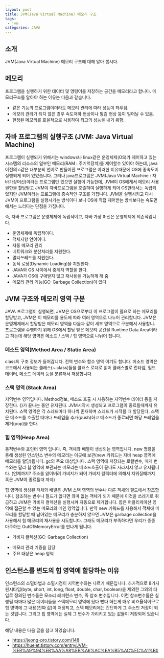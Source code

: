 ```yaml
---
layout: post
title: JVM(Java Virtual Machine) 메모리 구조
tags:
 - jvm
categories: JAVA
---
```


## 소개
JVM(Java Virtual Machine) 메모리 구조에 대해 알아 봅시다.

## 메모리
프로그램을 실행하기 위한 데이터 및 명령어를 저장하는 공간을 메모리라고 합니다. 메모리구조를 알아야 하는 이유는 다음과 같습니다.
- 같은 기능의 프로그램이더라도 메모리 관리에 따라 성능이 좌우됨.
- 메모리 관리가 되지 않은 경우 속도저하 현상이나 튕김 현상 등이 일어날 수 있음.
- 한정된 메모리를 효율적으로 사용하여 최고의 성능을 내기 위함.

## 자바 프로그램의 실행구조 (JVM: Java Virtual Machine)
프로그램이 실행되기 위해서는 windows나 linux같은 운영체제(OS)가 제어하고 있는 시스템의 리소스의 일부인 메모리(RAM : 주기억장치)를 제어할수 있어야 하는데, java이전의 c같은 대부분의 언어로 만들어진 프로그램은 이러한 이유때문에 OS에 종속도어 실행되게 되어 있었습니다. 그러나 java프로그램은 JVM(Java Virtual Machine : 자바가상머신)이라는 프로그램만 있으면 실행이 가능한데, JVM이 OS에게서 메모리 사용권한을 할당받고 JVM이 자바프로그램을 호출하여 실행하게 되어 OS한태서는 독립되었지만 JVM이라는 프로그램에 종속적인 구조를 가집니다. JVM을 실행시키고 다시 JVM이 프로그램을 실행시키는 방식이다 보니 OS에 직접 제어받는 방식보다는 속도면에서는 느리다는 단점을 가집니다.

즉, 자바 프로그램은 운영체제에 독립적이고, 자바 가상 머신은 운영체제에 의존적입니다.
- 운영체제에 독립적이다.
- 객체지향 언어이다.
- 자동 메모리 관리
- 네트워크와 분산처리를 지원한다.
- 멀티쓰레드를 지원한다.
- 동적 로딩(Dynamic Loading)을 지원한다.
- JAVA와 OS 사이에서 중계자 역할을 한다.
- JAVA가 OS에 구애받지 않고 재사용을 가능하게 해 줌
- 메모리 관리 기능(GC: Garbage Collection)이 있다


## JVM 구조와 메모리 영역 구분
JAVA 프로그램이 실행되면, JVM은 OS으로부터 이 프로그램이 필요로 하는 메모리를 할당받고, JVM은 이 메모리를 용도에 따라 여러 영역으로 나누어 관리합니다.  JVM은 운영체제에서 할당받은 메모리 영역을 다음과 같이 세부 영역으로 구분해서 사용합니. 프로그램을 수행하기 위해 OS에서 할당 받은 메모리 공간을 Runtime Data Area이라고 하는데 해당 영역은 메소드 / 스택 / 힙 영역으로 나뉘어 집니다.

### 메소드 영역(Method Area / Static Area)
class의 구조 정보가 들어갑니다. 전역 변수와 함수 영역 이기도 합니다. 메소드 영역은 코드에서 사용되는 클래스(~.class)들을 클래스 로더로 읽어 클래스별로 런타임, 필드데이터, 메소드 데이터 등을 분류해서 저장합니다.

### 스택 영역 (Stack Area)
지역변수 영역입니다. Method정보, 메소드 호출 시 사용하는 지역변수 데이터 등을 저장한다. {}가 끝나는 동안 유지된다. JVM시작시 생성되고 프로그램이 종료될때까지 유지된다. 스택 영역은 각 스레드마다 하나씩 존재하며 스레드가 시작될 때 할당된다. 스택은 메소드를 호출할 때마다 프레임을 추가(push)하고 메소드가 종료되면 해당 프레임을 제거(pop)을 한다.

### 힙 영역(Heap Area)
동적변수와 포인터 영역 입니다. 즉, 객체와 배열이 생성되는 영역입니다. new 명령을 통해 생성된 인스턴스 변수의 메모리는 이곳에 보관(new 키워드는 자바 heap 영역에 메모리를 할당)됩니다. gc의 주요 대상입니다. 스택 영역에 저장되는 로컬변수, 매게 변수와는 달리 힙 영역에 보관되는 메모리는 메소드호출이 끝나도 사라지지 않고 유지됩니다. (언제까지? 주소를 잃어버려 가비지가 되어 가비지 컬렉터에 의해서 지워질때까지 혹은 JVM이 종료될때 까지) 

힙 영역에 생성된 객체와 배열은 JVM 스택 영역의 변수나 다른 객체의 필드에서 참조합니다. 참조하는 변수나 필드가 없다면 의미 없는 객체가 되기 때문에 이것을 쓰레기로 취급하고 JVM은 가비지 컬렉션을 실행시켜 자동으로 제거합니다. 힙은 어플리케이션 영역에 접근할 수 있는 메모리의 메인 영역입니다. 만약 new 키워드를 사용해서 객체에 메모리를 할당할 때 남아있는 메모리가 충분하지 않으면 JVM은 garbage collection을 사용해서 힙 메모리의 재사용을 시도합니다. 그래도 메모리가 부족하다면 우리가 종종 마주하는 OutOfMemoryError를 만나게 됩니다.

* 가비지 컬렉션(GC: Garbage Collection)
- 메모리 관리 기증을 담당
- 주요 대상은 heap 영역

## 인스턴스를 변도의 힙 영역에 할당하는 이유
인스턴스의 소멸바법과 소멸시점이 지역변수와는 다르기 때문입니다. 추가적으로 8가지 원시타입(byte, short, int, long, float, double, char, boolean)을 제외한 그외의 타입로 정의된 변수들은 모조리 레퍼런스 변수, 즉 참조 변수입니다. 이런 참조변수들은 실행될 때마다 많은 데이터들을 스택메모리 영역에 뒀다 뺐다 하는게 매우 비효율적이므로 힙 영역에 그 내용(진짜 값)이 저장되고, 스택 메모리에는 간단하게 그 주소만 저장이 되는 것입니다. 그리고 힙 영역에는 실제 그 변수가 가리키고 있는 값들이 저장되어 있습니다.

해당 내용은 다음 글을 참고 하였습니다.
- https://jeong-pro.tistory.com/148
- https://huelet.tistory.com/entry/JVM-%EB%A9%94%EB%AA%A8%EB%A6%AC%EA%B5%AC%EC%A1%B0